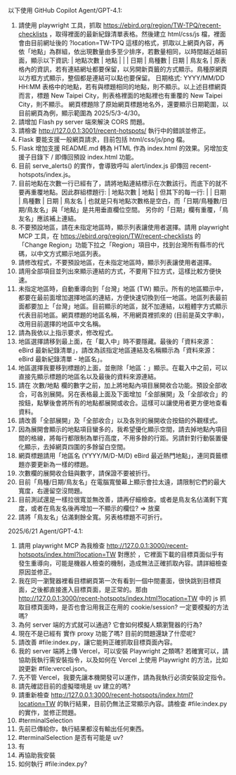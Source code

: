 以下使用 GitHub Copilot Agent/GPT-4.1:

1. 請使用 playwright 工具，抓取 https://ebird.org/region/TW-TPQ/recent-checklists ，取得裡面的最新紀錄清單表格。然後建立 html/css/js 檔，裡面會由目前網址後的 ?location=TW-TPQ 這樣的格式，抓取以上網頁內容，再依「地點」為群組，依出現數量由多至少排序，若數量相同，以時間越近越前面，顯示以下資訊:
| 地點次數 | 地點 |
|         | 日期 | 鳥種數 | 日期 | 鳥友名 |
原表格內的資訊，若有連結網址都要保留，以另開新頁籤的方式顯示。鳥種原網頁以方框方式顯示，整個都是連結可以點也要保留。
日期格式: YYYY/MM/DD HH:MM
表格中的地點，若有與標題相同的地點，則不顯示。以上述目標網頁而言，標題 New Taipei City，則表格裡面的地點裡也有重覆的 New Taipei City，則不顯示。
網頁標題除了原始網頁標題地名外，還要顯示日期範圍，以目前網頁為例，顯示範圍為 2025/5/3-4/30。
2. 請增加 Flash py server 端來解決 CORS 問題。
3. 請檢查 http://127.0.0.1:3001/recent-hotspots/ 執行中的錯誤並修正。
4. Flask 要能支援一般網頁請求，目前包括 html/css/js/png 檔。
5. Flask 增加支援 README.md 轉為 HTML 作為 index.html 的效果。另增加支援子目錄下 / 即傳回預設 index.html 功能。
6. 目前 serve_alerts() 的實作，會導致呼叫 alert/index.js 卻傳回 recent-hotspots/index.js。
7. 目前地點在次數一行已經有了，請將地點連結標示在次數該行。而底下的就不要再重覆地點。因此群組標題行:
| 地點次數 | 地點                         |
但其下的每一行:
|         | 日期 | 鳥種數 | 日期 | 鳥友名 |
也就是只有地點次數格是空白，而「日期/鳥種數/日期/鳥友名」與「地點」是共用垂直欄位空間。
另你的「日期」欄有重覆，「鳥友名」應該補上連結。
8. 不要預設地區，請在未指定地區時，顯示列表讓使用者選擇。請用 playwright MCP 工具，在 https://ebird.org/region/TW/recent-checklists 的「Change Region」功能下拉之「Region」項目中，找到台灣所有縣市的代碼，以中文方式顯示地區列表。
9. 請修改程式，不要預設地區，在未指定地區時，顯示列表讓使用者選擇。
10. 請用全部項目並列出來顯示連結的方式，不要用下拉方式，這樣比較方便快速。
11. 未指定地區時，自動重導向到「台灣」地區 (TW) 顯示。所有的地區顯示中，都要在最前面增加選擇地區的連結，方便快速切換到任一地區。地區列表最前面都要加上「台灣」地區。目前顯示的地區，就不加連結，以粗體字方式顯示代表目前地區。網頁標題的地區名稱，不用網頁裡抓來的 (目前是英文字串)，改用目前選擇的地區中文名稱。
12. 請為我依以上指示要求，修改程式。
13. 地區選擇請移到最上面，在「載入中」時不要隱藏。最後的「資料來源：eBird 最新紀錄清單」，請改為該指定地區連結及名稱顯示為「資料來源：eBird 最新紀錄清單 - 地區名」。
14. 地區選擇我要移到標題的上面，並刪除「地區：」顯示。在載入中之前，可以直接先顯示標題的地區名以及最後的資料來源連結。
15. 請在 次數/地點 欄的數字之前，加上將地點內項目展開收合功能。預設全部收合，可各別展開。另在表格最上面及下面增加「全部展開」及「全部收合」的按鈕，點擊後會將所有的地點都展開或收合。這樣可以讓使用者更方便地查看資料。
16. 請改善「全部展開」及「全部收合」以及各別的展開收合按鈕的外觀樣式。
17. 因為展開會顯示的地點項目蠻多的，我希望優化顯示空間，請去掉地點內項目間的格線，將每行都限制為單行高度，不用多餘的行距。另請針對行動裝置優化顯示，去掉網頁四圍的多餘留白空間。
18. 網頁標題請用「地區名 (YYYY/M/D-M/D) eBird 最近熱門地點」，連同頁籤標題亦要更新為一樣的標題。
19. 次數欄的展開收合鈕與數字，請保證不要被折行。
20. 目前「鳥種/日期/鳥友名」在電腦寬螢幕上顯示會拉太遠，請限制它們的最大寬度，右邊留空沒問題。
21. 目前測試還是一樣拉很寬並無改善，請再仔細檢查。或者是鳥友名佔滿剩下寬度，或者在鳥友名後再增加一不顯示的欄位?
    => 放棄
22. 請將「鳥友名」佔滿剩餘全寬。另表格標題不可折行。

2025/6/21 Agent/GPT-4.1:
1. 請用 playwright MCP 為我檢查 http://127.0.0.1:3000/recent-hotspots/index.html?location=TW 對應於 ，它裡面下載的目標頁面似乎有發生重導向，可能是機器人檢查的機制，造成無法正確抓取內容。請詳細檢查原因並修正。
2. 我在同一瀏覽器裡看目標網頁第一次有看到一個中間畫面，很快跳到目標頁面，之後都直接進入目標頁面，是正常的。那由 http://127.0.0.1:3000/recent-hotspots/index.html?location=TW 中的 js 抓取目標頁面時，是否也會沿用我正在用的 cookie/session? 一定要模擬的方法嗎?
3. 為何 server 端的方式就可以通過? 它會如何模擬人類瀏覽器的行為?
4. 現在不是已經有 實作 proxy 功能了嗎? 目前的問題還缺了什麼呢?
5. 請改善 #file:index.py，讓它能夠正確抓取目標頁面內容。
6. 我的 server 端將上傳 Vercel，可以安裝 Playwright 之類嗎? 若確實可以，請協助我執行需安裝指令，以及如何在 Vercel 上使用 Playwright 的方法，比如說更新 #file:vercel.json。
7. 先不管 Vercel，我要先讓本機開發可以運作，請為我執行必須安裝設定指令。
8. 請先確認目前的虛擬環境是 uv 建立的嗎?
9. 請重新檢查 http://127.0.0.1:3000/recent-hotspots/index.html?location=TW 的執行結果，目前仍無法正常顯示內容。請檢查 #file:index.py 的實作，並修正問題。
10. #terminalSelection
11. 先前已傳給你，執行結果都沒有輸出任何東西。
12. #terminalSelection 是否有可能是 uv?
13. 有
14. 再協助我安裝
15. 如何執行 #file:index.py?